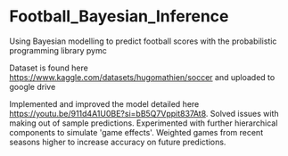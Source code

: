 # Football_Bayesian_Inference

Using Bayesian modelling to predict football scores with the probabilistic programming library pymc

Dataset is found here https://www.kaggle.com/datasets/hugomathien/soccer and uploaded to google drive

Implemented and improved the model detailed here https://youtu.be/911d4A1U0BE?si=bB5Q7Vppit837At8.
Solved issues with making out of sample predictions.
Experimented with further hierarchical components to simulate 'game effects'.
Weighted games from recent seasons higher to increase accuracy on future predictions.
